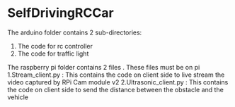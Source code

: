 # SelfDrivingRCCar

The arduino folder contains 2 sub-directories:
1. The code for rc controller
2. The code for traffic light


The raspberry pi folder contains 2 files .
These files must be on pi
1.Stream_client.py : This contains the code on client side to live stream the video captured by RPi Cam module v2
2.Ultrasonic_client.py : This contains the code on client side to send the distance between the obstacle and the vehicle

